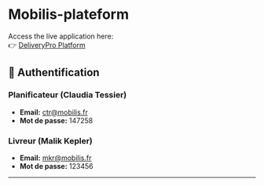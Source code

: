 # Mobilis-plateform

Access the live application here:  
👉 [DeliveryPro Platform](https://main-bvxea6i-jenwo4in7lt44.fr-3.platformsh.site/)

## 🔐 Authentification

### Planificateur (Claudia Tessier)
- **Email:** ctr@mobilis.fr
- **Mot de passe:** 147258

### Livreur (Malik Kepler)
- **Email:** mkr@mobilis.fr
- **Mot de passe:** 123456

------
